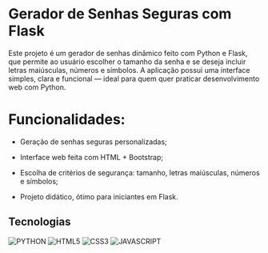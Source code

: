  # Gerador de Senhas Seguras com Flask

Este projeto é um gerador de senhas dinâmico feito com Python e Flask, que permite ao usuário escolher o tamanho da senha e se deseja incluir letras maiúsculas, números e símbolos. A aplicação possui uma interface simples, clara e funcional — ideal para quem quer praticar desenvolvimento web com Python.

 # Funcionalidades:
- Geração de senhas seguras personalizadas;

- Interface web feita com HTML + Bootstrap;

- Escolha de critérios de segurança: tamanho, letras maiúsculas, números e símbolos;

- Projeto didático, ótimo para iniciantes em Flask.

## Tecnologias
   ![PYTHON](https://img.shields.io/badge/PYTHON-000?style=for-the-badge&logo=python&logoColor=1DE41A) 
   ![HTML5](https://img.shields.io/badge/HTML5-000?style=for-the-badge&logo=HTML5&logoColor=f06529) 
   ![CSS3](https://img.shields.io/badge/css3-000?style=for-the-badge&logo=css3&logoColor=2965f1)
   ![JAVASCRIPT](https://img.shields.io/badge/javascript=logo-black?style=for-the-badge&logo=javascript)
